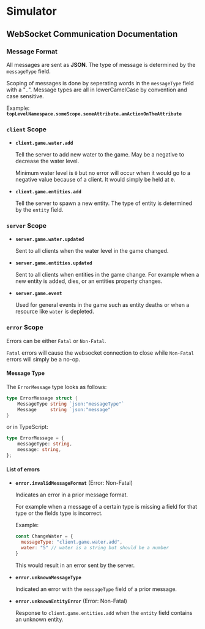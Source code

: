 # Simulator

## WebSocket Communication Documentation

### Message Format

All messages are sent as **JSON**.  The type of message is determined by the `messageType` field.

Scoping of messages is done by seperating words in the `messageType` field with a "`.`".
Message types are all in lowerCamelCase by convention and case sensitive.

Example: **`topLevelNamespace.someScope.someAttribute.anActionOnTheAttribute`**

### `client` Scope

- **`client.game.water.add`**

  Tell the server to add new water to the game. May be a negative to decrease the water level.

  Minimum water level is `0` but no error will occur when it would go to a negative value because of a client.
  It would simply be held at `0`.

- **`client.game.entities.add`**
  
  Tell the server to spawn a new entity. The type of entity is determined by the `entity` field.

### `server` Scope

- **`server.game.water.updated`**

  Sent to all clients when the water level in the game changed.

- **`server.game.entities.updated`**

  Sent to all clients when entities in the game change.
  For example when a new entity is added, dies, or an entities property changes.

- **`server.game.event`**

  Used for general events in the game such as entity deaths or when a resource like `water` is depleted.

### `error` Scope

Errors can be either `Fatal` or `Non-Fatal`.

`Fatal` errors will cause the websocket connection to close while `Non-Fatal` errors will simply be a no-op.


#### Message Type

The `ErrorMessage` type looks as follows:

```go
type ErrorMessage struct {
	MessageType string `json:"messageType"`
	Message     string `json:"message"`
}
```

or in TypeScript:

```ts
type ErrorMessage = {
    messageType: string,
    message: string,
};
```

#### List of errors

- **`error.invalidMessageFormat`** (Error: Non-Fatal)

  Indicates an error in a prior message format.

  For example when a message of a certain type is missing a field for that type or the fields type is incorrect.

  Example:

  ```js
  const ChangeWater = {
    messageType: "client.game.water.add",
    water: "5" // water is a string but should be a number
  }
  ```

  This would result in an error sent by the server.


- **`error.unknownMessageType`**

  Indicated an error with the `messageType` field of a prior message.

- **`error.unknownEntityError`** (Error: Non-Fatal)
  
  Response to `client.game.entities.add` when the `entity` field contains an unknown entity.
